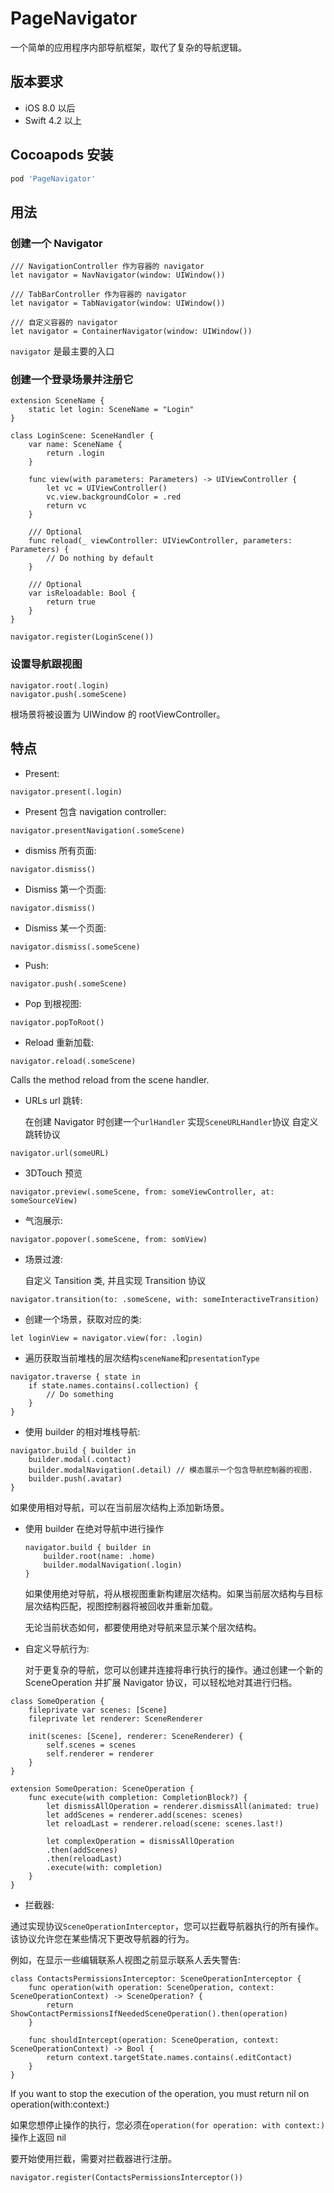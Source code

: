 # PageNavigator

一个简单的应用程序内部导航框架，取代了复杂的导航逻辑。

## 版本要求

- iOS 8.0 以后
- Swift 4.2 以上

## Cocoapods 安装

```ruby
pod 'PageNavigator'
```

## 用法

### 创建一个 Navigator

```
/// NavigationController 作为容器的 navigator
let navigator = NavNavigator(window: UIWindow())

/// TabBarController 作为容器的 navigator
let navigator = TabNavigator(window: UIWindow())

/// 自定义容器的 navigator
let navigator = ContainerNavigator(window: UIWindow())

```

`navigator` 是最主要的入口

### 创建一个登录场景并注册它

```
extension SceneName {
    static let login: SceneName = "Login"
}

class LoginScene: SceneHandler {
    var name: SceneName {
        return .login
    }

    func view(with parameters: Parameters) -> UIViewController {
        let vc = UIViewController()
        vc.view.backgroundColor = .red
        return vc
    }

    /// Optional
    func reload(_ viewController: UIViewController, parameters: Parameters) {
        // Do nothing by default
    }

    /// Optional
    var isReloadable: Bool {
        return true
    }
}

```

```
navigator.register(LoginScene())
```

### 设置导航跟视图

```
navigator.root(.login)
navigator.push(.someScene)
```

根场景将被设置为 UIWindow 的 rootViewController。

## 特点

- Present:

```
navigator.present(.login)
```

- Present 包含 navigation controller:

```
navigator.presentNavigation(.someScene)
```

- dismiss 所有页面:

```
navigator.dismiss()
```

- Dismiss 第一个页面:

```
navigator.dismiss()
```

- Dismiss 某一个页面:

```
navigator.dismiss(.someScene)
```

- Push:

```
navigator.push(.someScene)
```

- Pop 到根视图:

```
navigator.popToRoot()
```

- Reload 重新加载:

```
navigator.reload(.someScene)
```

Calls the method reload from the scene handler.

- URLs url 跳转:

  在创建 Navigator 时创建一个`urlHandler` 实现`SceneURLHandler`协议
  自定义跳转协议

```
navigator.url(someURL)
```

- 3DTouch 预览

```
navigator.preview(.someScene, from: someViewController, at: someSourceView)
```

- 气泡展示:

```
navigator.popover(.someScene, from: somView)
```

- 场景过渡:

  自定义 Tansition 类, 并且实现 Transition 协议

```
navigator.transition(to: .someScene, with: someInteractiveTransition)
```

- 创建一个场景，获取对应的类:

```
let loginView = navigator.view(for: .login)
```

- 遍历获取当前堆栈的层次结构`sceneName`和`presentationType`

```
navigator.traverse { state in
    if state.names.contains(.collection) {
        // Do something
    }
}
```

- 使用 builder 的相对堆栈导航:

```
navigator.build { builder in
    builder.modal(.contact)
    builder.modalNavigation(.detail) // 模态展示一个包含导航控制器的视图.
    builder.push(.avatar)
}
```

如果使用相对导航，可以在当前层次结构上添加新场景。

- 使用 builder 在绝对导航中进行操作

  ```
  navigator.build { builder in
      builder.root(name: .home)
      builder.modalNavigation(.login)
  }
  ```

  如果使用绝对导航，将从根视图重新构建层次结构。如果当前层次结构与目标层次结构匹配，视图控制器将被回收并重新加载。

  无论当前状态如何，都要使用绝对导航来显示某个层次结构。

- 自定义导航行为:

  对于更复杂的导航，您可以创建并连接将串行执行的操作。通过创建一个新的 SceneOperation 并扩展 Navigator 协议，可以轻松地对其进行归档。

```
class SomeOperation {
    fileprivate var scenes: [Scene]
    fileprivate let renderer: SceneRenderer

    init(scenes: [Scene], renderer: SceneRenderer) {
        self.scenes = scenes
        self.renderer = renderer
    }
}

extension SomeOperation: SceneOperation {
    func execute(with completion: CompletionBlock?) {
        let dismissAllOperation = renderer.dismissAll(animated: true)
        let addScenes = renderer.add(scenes: scenes)
        let reloadLast = renderer.reload(scene: scenes.last!)

        let complexOperation = dismissAllOperation
        .then(addScenes)
        .then(reloadLast)
        .execute(with: completion)
    }
}
```

- 拦截器:

通过实现协议`SceneOperationInterceptor`，您可以拦截导航器执行的所有操作。该协议允许您在某些情况下更改导航器的行为。

例如，在显示一些编辑联系人视图之前显示联系人丢失警告:

```
class ContactsPermissionsInterceptor: SceneOperationInterceptor {
    func operation(with operation: SceneOperation, context: SceneOperationContext) -> SceneOperation? {
        return ShowContactPermissionsIfNeededSceneOperation().then(operation)
    }

    func shouldIntercept(operation: SceneOperation, context: SceneOperationContext) -> Bool {
        return context.targetState.names.contains(.editContact)
    }
}
```

If you want to stop the execution of the operation, you must return nil on operation(with:context:)

如果您想停止操作的执行，您必须在`operation(for operation: with context:)`操作上返回 nil

要开始使用拦截，需要对拦截器进行注册。

```
navigator.register(ContactsPermissionsInterceptor())
```
